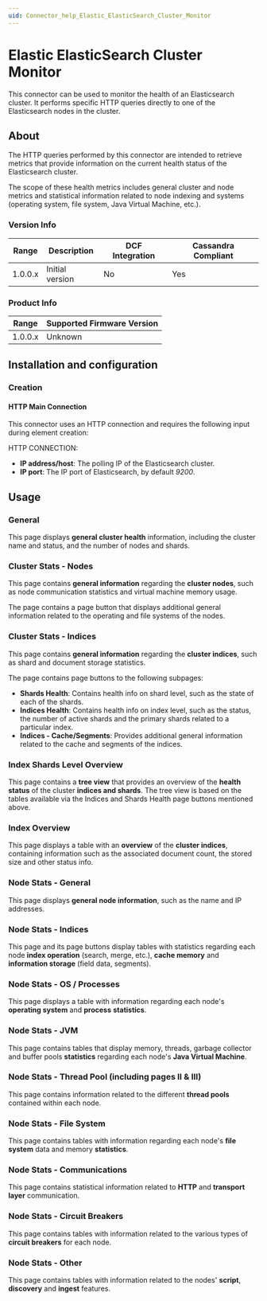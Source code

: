 ```yaml
---
uid: Connector_help_Elastic_ElasticSearch_Cluster_Monitor
---
```


# Elastic ElasticSearch Cluster Monitor

This connector can be used to monitor the health of an Elasticsearch cluster. It performs specific HTTP queries directly to one of the Elasticsearch nodes in the cluster.

## About

The HTTP queries performed by this connector are intended to retrieve metrics that provide information on the current health status of the Elasticsearch cluster.

The scope of these health metrics includes general cluster and node metrics and statistical information related to node indexing and systems (operating system, file system, Java Virtual Machine, etc.).

### Version Info

| Range | Description | DCF Integration | Cassandra Compliant |
|------------------|-----------------|---------------------|-------------------------|
| 1.0.0.x          | Initial version | No                  | Yes                     |

### Product Info

| Range | Supported Firmware Version |
|------------------|-----------------------------|
| 1.0.0.x          | Unknown                     |

## Installation and configuration

### Creation

#### HTTP Main Connection

This connector uses an HTTP connection and requires the following input during element creation:

HTTP CONNECTION:

- **IP address/host**: The polling IP of the Elasticsearch cluster.
- **IP port**: The IP port of Elasticsearch, by default *9200*.

## Usage

### General

This page displays **general cluster health** information, including the cluster name and status, and the number of nodes and shards.

### Cluster Stats - Nodes

This page contains **general information** regarding the **cluster nodes**, such as node communication statistics and virtual machine memory usage.

The page contains a page button that displays additional general information related to the operating and file systems of the nodes.

### Cluster Stats - Indices

This page contains **general information** regarding the **cluster indices**, such as shard and document storage statistics.

The page contains page buttons to the following subpages:

- **Shards Health**: Contains health info on shard level, such as the state of each of the shards.
- **Indices Health**: Contains health info on index level, such as the status, the number of active shards and the primary shards related to a particular index.
- **Indices - Cache/Segments**: Provides additional general information related to the cache and segments of the indices.

### Index Shards Level Overview

This page contains a **tree view** that provides an overview of the **health status** of the cluster **indices and shards**. The tree view is based on the tables available via the Indices and Shards Health page buttons mentioned above.

### Index Overview

This page displays a table with an **overview** of the **cluster indices**, containing information such as the associated document count, the stored size and other status info.

### Node Stats - General

This page displays **general node information**, such as the name and IP addresses.

### Node Stats - Indices

This page and its page buttons display tables with statistics regarding each node **index operation** (search, merge, etc.), **cache memory** and **information storage** (field data, segments).

### Node Stats - OS / Processes

This page displays a table with information regarding each node's **operating system** and **process** **statistics**.

### Node Stats - JVM

This page contains tables that display memory, threads, garbage collector and buffer pools **statistics** regarding each node's **Java Virtual Machine**.

### Node Stats - Thread Pool (including pages II & III)

This page contains information related to the different **thread pools** contained within each node.

### Node Stats - File System

This page contains tables with information regarding each node's **file system** data and memory **statistics**.

### Node Stats - Communications

This page contains statistical information related to **HTTP** and **transport layer** communication.

### Node Stats - Circuit Breakers

This page contains tables with information related to the various types of **circuit breakers** for each node.

### Node Stats - Other

This page contains tables with information related to the nodes' **script**, **discovery** and **ingest** features.

